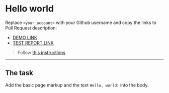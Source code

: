 # Hello world
Replace `<your_account>` with your Github username and copy the links to Pull Request description:
- [DEMO LINK](https://denys-anosov.github.io/layout_hello-world/)
- [TEST REPORT LINK](https://denys-anosov.github.io/layout_hello-world/report/html_report/)

> Follow [this instructions](https://github.com/mate-academy/layout_task-guideline#how-to-solve-the-layout-tasks-on-github)
___

## The task 
Add the basic page markup and the text `Hello, world!` into the body.
